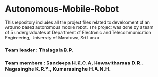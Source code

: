 # Autonomous-Mobile-Robot

This repository includes all the project files related to development of an Arduino based autonomous mobile robot.
The project was done by a team of 5 undergraduates at Department of Electronic and Telecommunication Engineering,
University of Moratuwa, Sri Lanka.

### Team leader   : Thalagala B.P.

### Team members  : Sandeepa H.K.C.A, Hewavitharana D.R., Nagasinghe K.R.Y., Kumarasinghe H.A.N.H.

